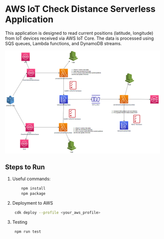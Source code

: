 # AWS IoT Check Distance Serverless Application

This application is designed to read current positions (latitude, longitude) from IoT devices received via AWS IoT Core. The data is processed using SQS queues, Lambda functions, and DynamoDB streams.

![Architecture](./assets/architecture.png) <!-- Add a picture of the architecture here. Place the image file named "architecture.png" in the same directory as this README.md file. -->

## Steps to Run

1. Useful commands:

    ```bash
        npm install
        npm package
    ```
  
2. Deployment to AWS
    ```bash
     cdk deploy --profile <your_aws_profile>
    ```
    
3. Testing
    ```bash
     npm run test
    ```